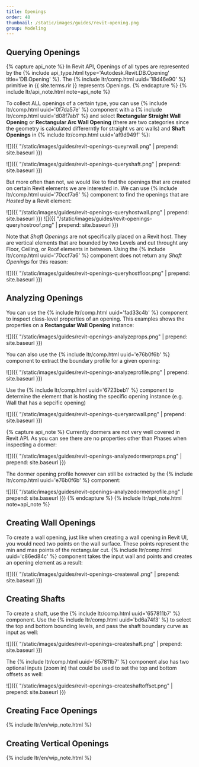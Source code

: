 ```yaml
---
title: Openings
order: 48
thumbnail: /static/images/guides/revit-opening.png
group: Modeling
---
```


## Querying Openings

{% capture api_note %}
In Revit API, Openings of all types are represented by the {% include api_type.html type='Autodesk.Revit.DB.Opening' title='DB.Opening' %}. The {% include ltr/comp.html uuid='18d46e90' %} primitive in {{ site.terms.rir }} represents Openings.
{% endcapture %}
{% include ltr/api_note.html note=api_note %}

To collect ALL openings of a certain type, you can use {% include ltr/comp.html uuid='0f7da57e' %} component with a {% include ltr/comp.html uuid='d08f7ab1' %} and select **Rectangular Straight Wall Opening** or **Rectangular Arc Wall Opening** (there are two categories since the geometry is calculated differerntly for straight vs arc walls) and **Shaft Openings** in {% include ltr/comp.html uuid='af9d949f' %}:

![]({{ "/static/images/guides/revit-openings-queyrwall.png" | prepend: site.baseurl }})

![]({{ "/static/images/guides/revit-openings-queryshaft.png" | prepend: site.baseurl }})

But more often than not, we would like to find the openings that are created on certain Revit elements we are interested in. We can use {% include ltr/comp.html uuid='70ccf7a6' %} component to find the openings that are *Hosted* by a Revit element:

![]({{ "/static/images/guides/revit-openings-queryhostwall.png" | prepend: site.baseurl }})
![]({{ "/static/images/guides/revit-openings-queryhostroof.png" | prepend: site.baseurl }})

Note that *Shaft Openings* are not specifically placed on a Revit host. They are vertical elements that are bounded by two Levels and cut throught any Floor, Ceiling, or Roof elements in between. Using the {% include ltr/comp.html uuid='70ccf7a6' %} component does not return any *Shaft Openings* for this reason:

![]({{ "/static/images/guides/revit-openings-queryhostfloor.png" | prepend: site.baseurl }})

## Analyzing Openings

You can use the {% include ltr/comp.html uuid='fad33c4b' %} component to inspect class-level properties of an opening. This examples shows the properties on a **Rectangular Wall Opening** instance:

![]({{ "/static/images/guides/revit-openings-analyzeprops.png" | prepend: site.baseurl }})

You can also use the {% include ltr/comp.html uuid='e76b0f6b' %} component to extract the boundary profile for a given opening:

![]({{ "/static/images/guides/revit-openings-analyzeprofile.png" | prepend: site.baseurl }})

Use the {% include ltr/comp.html uuid='6723beb1' %} component to determine the element that is hosting the specific opening instance (e.g. Wall that has a sepcific opening)

![]({{ "/static/images/guides/revit-openings-queryarcwall.png" | prepend: site.baseurl }})

{% capture api_note %}
Currently dormers are not very well covered in Revit API. As you can see there are no properties other than Phases when inspecting a dormer:

![]({{ "/static/images/guides/revit-openings-analyzedormerprops.png" | prepend: site.baseurl }})

The dormer opening profile however can still be extracted by the {% include ltr/comp.html uuid='e76b0f6b' %} component:

![]({{ "/static/images/guides/revit-openings-analyzedormerprofile.png" | prepend: site.baseurl }})
{% endcapture %}
{% include ltr/api_note.html note=api_note %}

## Creating Wall Openings

To create a wall opening, just like when creating a wall opening in Revit UI, you would need two points on the wall surface. These points represent the min and max points of the rectangular cut. {% include ltr/comp.html uuid='c86ed84c' %} component takes the input wall and points and creates an opening element as a result:

![]({{ "/static/images/guides/revit-openings-createwall.png" | prepend: site.baseurl }})

## Creating Shafts

To create a shaft, use the {% include ltr/comp.html uuid='657811b7' %} component. Use the {% include ltr/comp.html uuid='bd6a74f3' %} to select the top and bottom bounding levels, and pass the shaft boundary curve as input as well:

![]({{ "/static/images/guides/revit-openings-createshaft.png" | prepend: site.baseurl }})

The {% include ltr/comp.html uuid='657811b7' %} component also has two optional inputs (zoom in) that could be used to set the top and bottom offsets as well:

![]({{ "/static/images/guides/revit-openings-createshaftoffset.png" | prepend: site.baseurl }})

## Creating Face Openings

{% include ltr/en/wip_note.html %}

## Creating Vertical Openings

{% include ltr/en/wip_note.html %}
